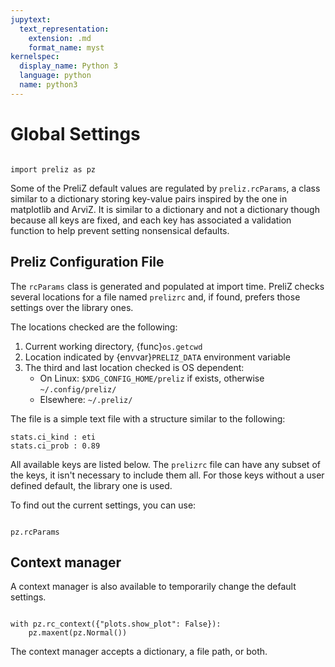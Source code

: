 ```yaml
---
jupytext:
  text_representation:
    extension: .md
    format_name: myst
kernelspec:
  display_name: Python 3
  language: python
  name: python3
---
```

# Global Settings

```{jupyter-execute}

import preliz as pz
```

Some of the PreliZ default values are regulated by `preliz.rcParams`, a class similar to a dictionary storing key-value pairs inspired by the one in matplotlib and ArviZ. It is similar to a dictionary and not a dictionary though because all keys are fixed, and each key has associated a validation function to help prevent setting nonsensical defaults.

## Preliz Configuration File

The `rcParams` class is generated and populated at import time. PreliZ checks several locations for a file named `prelizrc` and, if found, prefers those settings over the library ones.

The locations checked are the following:

1. Current working directory, {func}`os.getcwd`
2. Location indicated by {envvar}`PRELIZ_DATA` environment variable
3. The third and last location checked is OS dependent:
   - On Linux: `$XDG_CONFIG_HOME/preliz` if exists, otherwise `~/.config/preliz/`
   - Elsewhere: `~/.preliz/`

The file is a simple text file with a structure similar to the following:

```text
stats.ci_kind : eti
stats.ci_prob : 0.89
```

All available keys are listed below. The `prelizrc` file can have any subset of the keys, it isn't necessary to include them all. For those keys without a user defined default, the library one is used.

To find out the current settings, you can use:

```{jupyter-execute}

pz.rcParams
```

## Context manager 

A context manager is also available to temporarily change the default settings.

```{jupyter-execute}

with pz.rc_context({"plots.show_plot": False}):
    pz.maxent(pz.Normal())
```

The context manager accepts a dictionary, a file path, or both.
